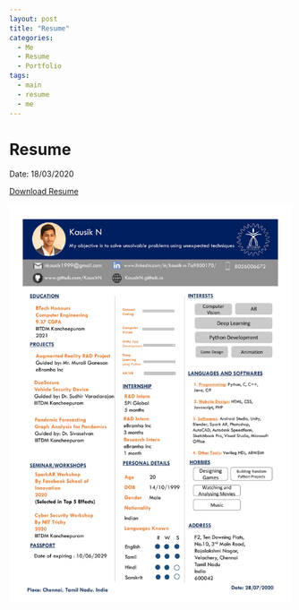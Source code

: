 ```yaml
---
layout: post
title: "Resume"
categories:
  - Me
  - Resume
  - Portfolio
tags:
  - main
  - resume
  - me
---
```


# Resume

Date: 18/03/2020

[Download Resume](https://github.com/KausikN/MyResume/blob/master/2021/Kausik_Resume.pdf)

![Resume](../images/Kausik_Resume_Img.jpg)
